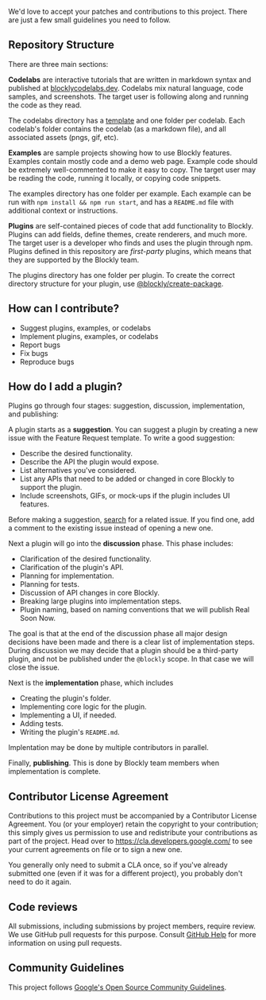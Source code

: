 We'd love to accept your patches and contributions to this project. There are
just a few small guidelines you need to follow.

## Repository Structure

There are three main sections:

**Codelabs** are interactive tutorials that are written in markdown syntax and published at [blocklycodelabs.dev](https://blocklycodelabs.dev). Codelabs mix natural language, code samples, and screenshots. The target user is following along and running the code as they read.

The codelabs directory has a [template](https://github.com/google/blockly-samples/blob/master/codelabs/template.md) and one folder per codelab. Each codelab's folder contains the codelab (as a markdown file), and all associated assets (pngs, gif, etc).

**Examples** are sample projects showing how to use Blockly features. Examples contain mostly code and a demo web page. Example code should be extremely well-commented to make it easy to copy. The target user may be reading the code, running it locally, or copying code snippets.

The examples directory has one folder per example. Each example can be run with `npm install && npm run start`, and has a `README.md` file with additional context or instructions.

**Plugins** are self-contained pieces of code that add functionality to Blockly. Plugins can add fields, define themes, create renderers, and much more. The target user is a developer who finds and uses the plugin through npm. Plugins defined in this repository are *first-party* plugins, which means that they are supported by the Blockly team.

The plugins directory has one folder per plugin. To create the correct directory structure for your plugin, use [@blockly/create-package](https://github.com/google/blockly-samples/tree/master/plugins/dev-create#blocklycreate-package-).

## How can I contribute?

- Suggest plugins, examples, or codelabs
- Implement plugins, examples, or codelabs
- Report bugs
- Fix bugs
- Reproduce bugs

## How do I add a plugin?

Plugins go through four stages: suggestion, discussion, implementation, and publishing:

A plugin starts as a **suggestion**. You can suggest a plugin by creating a new issue with the Feature Request template. To write a good suggestion:
- Describe the desired functionality.
- Describe the API the plugin would expose.
- List alternatives you've considered.
- List any APIs that need to be added or changed in core Blockly to support the plugin.
- Include screenshots, GIFs, or mock-ups if the plugin includes UI features.

Before making a suggestion, [search](https://github.com/google/blockly-samples/issues?q=is%3Aopen+is%3Aissue+label%3A%22category%3A+plugin%22+label%3A%22type%3A+feature+request%22) for a related issue. If you find one, add a comment to the existing issue instead of opening a new one.

Next a plugin will go into the **discussion** phase. This phase includes:
- Clarification of the desired functionality.
- Clarification of the plugin's API.
- Planning for implementation.
- Planning for tests.
- Discussion of API changes in core Blockly.
- Breaking large plugins into implementation steps.
- Plugin naming, based on naming conventions that we will publish Real Soon Now.

The goal is that at the end of the discussion phase all major design decisions have been made and there is a clear list of implementation steps. During discussion we may decide that a plugin should be a third-party plugin, and not be published under the `@blockly` scope. In that case we will close the issue.

Next is the **implementation** phase, which includes
- Creating the plugin's folder.
- Implementing core logic for the plugin.
- Implementing a UI, if needed.
- Adding tests.
- Writing the plugin's `README.md`.

Implentation may be done by multiple contributors in parallel.

Finally, **publishing**. This is done by Blockly team members when implementation is complete.

## Contributor License Agreement

Contributions to this project must be accompanied by a Contributor License
Agreement. You (or your employer) retain the copyright to your contribution;
this simply gives us permission to use and redistribute your contributions as
part of the project. Head over to <https://cla.developers.google.com/> to see
your current agreements on file or to sign a new one.

You generally only need to submit a CLA once, so if you've already submitted one
(even if it was for a different project), you probably don't need to do it
again.

## Code reviews

All submissions, including submissions by project members, require review. We
use GitHub pull requests for this purpose. Consult
[GitHub Help](https://help.github.com/articles/about-pull-requests/) for more
information on using pull requests.

## Community Guidelines

This project follows
[Google's Open Source Community Guidelines](https://opensource.google.com/conduct/).
